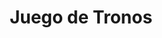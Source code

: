 ﻿---
title: "Juego de Tronos"
permalink: periodes_639.html
layout: periode
sidebar: periodes
pares:
  - id: -2
    title: "Fantasía"

fills:
jocsPrincipals:
jocsEscenaris:
  - title: "A Game of Thrones: The Board Game (Second Edition)"
    bggId: 103343

  - title: "A Game of Thrones: The Card Game"
    bggId: 39953

  - title: "A Game of Thrones (first edition)"
    bggId: 6472
    dataInici: 
    dataFi: 

  - title: "A Game of Thrones: The Board Game (Second Edition) – A Feast for Crows"
    bggId: 140261
    dataInici: 
    dataFi: 

  - title: "Battles of Westeros"
    bggId: 67492
    dataInici: 
    dataFi: 

jocsEpoca:
jocsEpocaEscenaris:
---
